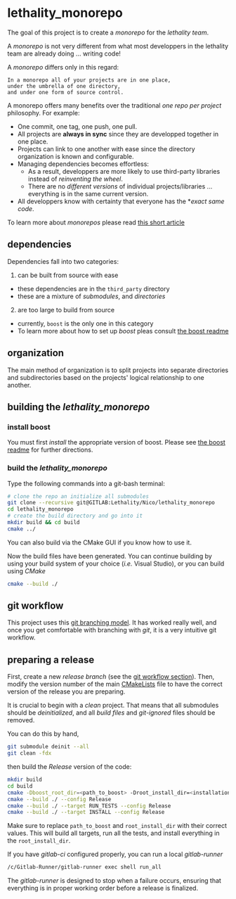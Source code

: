 # lethality_monorepo

The goal of this project is to create a *monorepo* for the *lethality team*.

A *monorepo* is not very different from what most developpers
in the lethality team are already doing ... writing code!

A *monorepo* differs only in this regard:

    In a monorepo all of your projects are in one place,
	under the umbrella of one directory,
	and under one form of source control.

A monorepo offers many benefits over the traditional *one repo per project* philosophy. For example:

- One commit, one tag, one push, one pull.
- All projects are **always in sync** since they are developped together in one place.
- Projects can link to one another with ease since the directory organization is known and configurable.
- Managing dependencies becomes effortless:
  - As a result, developpers are more likely to use third-party libraries instead of *reinventing the wheel*.
  - There are no *different versions* of individual projects/libraries ... everything is in the same current version.
- All developpers know with certainty that everyone has the **exact same code*.
  
To learn more about *monorepos* please read
[this short article](https://danluu.com/monorepo/)

## dependencies

Dependencies fall into two categories:

1) can be built from source with ease
  - these dependencies are in the `third_party` directory
  - these are a mixture of *submodules*, and *directories*

2) are too large to build from source
  - currently, `boost` is the only one in this category
  - To learn more about how to set up *boost* pleas consult [the boost readme](third_party/boost/readme.md)

## organization

The main method of organization is to split projects
into separate directories and subdirectories
based on the projects' logical relationship to one another.


## building the *lethality_monorepo*
### install boost
You must first *install* the appropriate version of boost.
Please see [the boost readme](nbt/extern/boost/readme.md) for further directions.

### build the *lethality_monorepo*
Type the following commands into a git-bash terminal:
```bash
# clone the repo an initialize all submodules
git clone --recursive git@GITLAB:Lethality/Nico/lethality_monorepo
cd lethality_monorepo
# create the build directory and go into it
mkdir build && cd build
cmake ../
```

You can also build via the CMake GUI if you know how to use it.

Now the build files have been generated.
You can continue building by using your build system of your choice (*i.e.* Visual Studio),
or you can build using *CMake*
```bash
cmake --build ./
```


## git workflow
This project uses this [git branching model](https://nvie.com/posts/a-successful-git-branching-model/).
It has worked really well, and once you get comfortable with branching with *git*,
it is a very intuitive git workflow.

## preparing a release

First, create a new *release branch* (see the [git workflow section](#git-workflow)).
Then, modify the version number of the main [CMakeLists](CMakeLists.txt)
file to have the correct version of the release you are preparing.

It is crucial to begin with a *clean* project.
That means that all submodules should be *deinitialized*,
and all *build files* and  *git-ignored* files should be removed.

You can do this by hand,
```bash
git submodule deinit --all
git clean -fdx
```

then build the *Release* version of the code:
```bash
mkdir build
cd build
cmake -Dboost_root_dir=<path_to_boost> -Droot_install_dir=<installation_path> ../
cmake --build ./ --config Release
cmake --build ./ --target RUN_TESTS --config Release
cmake --build ./ --target INSTALL --config Release
```
Make sure to replace `path_to_boost` and `root_install_dir`
with their correct values.
This will build all targets, run all the tests,
and install everything in the `root_install_dir`.

If you have *gitlab-ci* configured properly,
you can run a local *gitlab-runner*
```bash
/c/Gitlab-Runner/gitlab-runner exec shell run_all
```
The *gitlab-runner* is designed to stop when a failure occurs,
ensuring that everything is in proper working order before a release is finalized.

